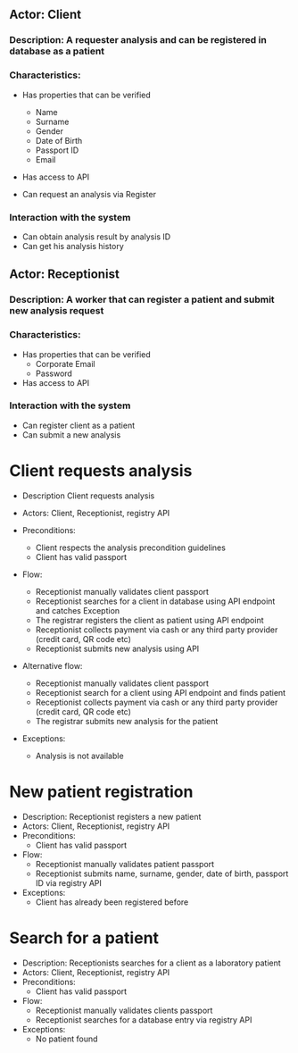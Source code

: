 ## Actor: Client
### Description: A requester analysis and can be registered in database as a patient
### Characteristics:
* Has properties that can be verified
  * Name
  * Surname
  * Gender
  * Date of Birth
  * Passport ID
  * Email

* Has access to API
* Can request an analysis via Register
### Interaction with the system
* Can obtain analysis result by analysis ID
* Can get his analysis history

## Actor: Receptionist
### Description: A worker that can register a patient and submit new analysis request
### Characteristics:
* Has properties that can be verified
  * Corporate Email
  * Password
* Has access to API
### Interaction with the system
* Can register client as a patient
* Can submit a new analysis


# Client requests analysis

* Description Client requests analysis
* Actors: Client, Receptionist, registry API
* Preconditions:
  * Client respects the analysis precondition guidelines
  * Client has valid passport
* Flow:
  * Receptionist manually validates client passport
  * Receptionist searches for a client in database using API endpoint and catches Exception
  * The registrar registers the client as patient using API endpoint
  * Receptionist collects payment via cash or any third party provider (credit card, QR code etc)
  * Receptionist submits new analysis using API

* Alternative flow:
  * Receptionist manually validates client passport
  * Receptionist search for a client using API endpoint and finds patient
  * Receptionist collects payment via cash or any third party provider (credit card, QR code etc)
  * The registrar submits new analysis for the patient

* Exceptions:
  * Analysis is not available


# New patient registration

* Description: Receptionist registers a new patient
* Actors: Client, Receptionist, registry API
* Preconditions:
  * Client has valid passport
* Flow: 
  * Receptionist manually validates patient passport
  * Receptionist submits name, surname, gender, date of birth, passport ID via registry API
* Exceptions:
  * Client has already been registered before

# Search for a patient

* Description: Receptionists searches for a client as a laboratory patient
* Actors: Client, Receptionist, registry API
* Preconditions:
  * Client has valid passport
* Flow:
  * Receptionist manually validates clients passport
  * Receptionist searches for a database entry via registry API
* Exceptions:
  * No patient found